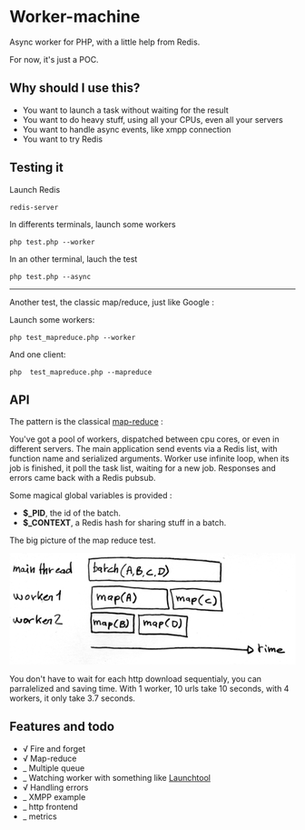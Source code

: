 Worker-machine
==============

Async worker for PHP, with a little help from Redis.

For now, it's just a POC.

Why should I use this?
----------------------

 * You want to launch a task without waiting for the result
 * You want to do heavy stuff, using all your CPUs, even all your servers
 * You want to handle async events, like xmpp connection
 * You want to try Redis

Testing it
----------

Launch Redis

	redis-server

In differents terminals, launch some workers

	php test.php --worker

In an other terminal, lauch the test

	php test.php --async

---

Another test, the classic map/reduce, just like Google :

Launch some workers:

	php test_mapreduce.php --worker

And one client:

	php  test_mapreduce.php --mapreduce

API
---

The pattern is the classical [map-reduce](http://en.wikipedia.org/wiki/MapReduce) : 

You've got a pool of workers, dispatched between cpu cores, or even in different servers.
The main application send events via a Redis list, with function name and serialized arguments.
Worker use infinite loop, when its job is finished, it poll the task list, waiting for a new job.
Responses and errors came back with a Redis pubsub.

Some magical global variables is provided :

 * **$\_PID**, the id of the batch.
 * **$\_CONTEXT**, a Redis hash for sharing stuff in a batch.

The big picture of the map reduce test.

![Big picture](https://github.com/athoune/Worker-machine/raw/master/mapreduce.png)

You don't have to wait for each http download sequentialy, you can parralelized and saving time.
With 1 worker, 10 urls take 10 seconds, with 4 workers, it only take 3.7 seconds.

Features and todo
-----------------

 * √ Fire and forget
 * √ Map-reduce
 * _ Multiple queue
 * _ Watching worker with something like [Launchtool](http://people.debian.org/~enrico/launchtool.html)
 * √ Handling errors
 * _ XMPP example
 * _ http frontend
 * _ metrics

